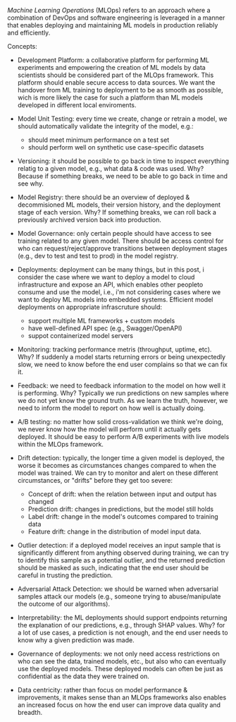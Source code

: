 
*Machine Learning Operations* (MLOps) refers to an approach where a combination of DevOps and software engineering is leveraged in a manner that enables deploying and maintaining ML models in production reliably and efficiently.

Concepts:

- Development Platform: a collaborative platform for performing ML experiments and empowering the creation of ML models by data scientists should be considered part of the MLOps framework. This platform should enable secure access to data sources. We want the handover from ML training to deployment to be as smooth as possible, wich is more likely the case for such a platform than ML models developed in different local enviroments.

- Model Unit Testing: every time we create, change or retrain a model, we should automatically validate the integrity of the model, e.g.:
    - should meet minimum performance on a test set
    - should perform well on synthetic use case-specific datasets

- Versioning: it should be possible to go back in time to inspect everything relatig to a given model, e.g., what data & code was used. Why? Because if something breaks, we need to be able to go back in time and see why.

- Model Registry: there should be an overview of deployed & decommisioned ML models, their version history, and the deployment stage of each version. Why? If something breaks, we can roll back a  previously archived version back into production.

- Model Governance: only certain people should have access to see training related to any given model. There should be access control for who can request/reject/approve transitions between deployment stages (e.g., dev to test and test to prod) in the model registry.

- Deployments: deployment can be many things, but in this post, i consider the case where we want to deploy a model to cloud infrastructure and expose an API, which enables other peopleto consume and use the model, i.e., i'm not considering cases where we want to deploy ML models into embedded systems. Efficient model deployments on appropriate infrascruture should:
    - support multiple ML frameworks + custom models
    - have well-defined API spec (e.g., Swagger/OpenAPI)
    - suppot containerized model servers

- Monitoring: tracking performance metris (throughput, uptime, etc). Why? If suddenly a model starts returning errors or being unexpectedly slow, we need to know before the end user complains so that we can fix it.

- Feedback: we need to feedback information to the model on how well it is performing. Why? Typically we run predictions on new samples where we do not yet know the ground truth. As we learn the truth, however, we need to inform the model to report on how well is actually doing.

- A/B testing: no matter how solid cross-validation we think we're doing, we never know how the model will perform until it actually gets deployed. It should be easy to perform A/B experiments with live models within the MLOps framework.

- Drift detection: typically, the longer time a given model is deployed, the worse it becomes as circumstances changes compared to when the model was trained. We can try to monitor and alert on these different circumstances, or "drifts" before they get too severe:
    - Concept of drift: when the relation between input and output has changed
    - Prediction drift: changes in predictions, but the model still holds
    - Label drift: change in the model's outcomes compared to training data
    - Feature drift: change in the distribution of model input data.

- Outlier detection: if a deployed model receives an input sample that is significantly different from anything observed during training, we can try to identify this sample as a potential outlier, and the returned prediction should be masked as such, indicating that the end user should be careful in trusting the prediction.

- Adversarial Attack Detection: we should be warned when adversarial samples attack our models (e.g., someone trying to abuse/manipulate the outcome of our algorithms).

- Interpretability: the ML deployments should support endpoints returning the explanation of our predictions, e.g., through SHAP values. Why? for a lot of use cases, a prediction is not enough, and the end user needs to know why a given prediction was made.

- Governance of deployments: we not only need access restrictions on who can see the data, trained models, etc., but also who can eventually use the deployed models. These deployed models can often be just as confidential as the data they were trained on.

- Data centricity: rather than focus on model performance & improvements, it makes sense than an MLOps frameworks also enables an increased focus on how the end user can improve data quality and breadth.




